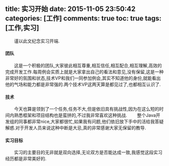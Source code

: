 title: 实习开始
date: 2015-11-05 23:50:42
categories: [工作]
comments: true
toc: true
tags: [工作,实习]
---

　　谨以此文纪念实习开端.

#### 团队

　　这是一个积极的团队,大家彼此相互尊重,相互信任,相互配合,相互理解,高效的完成开发工作.每周例会实质上就是大家拿出自己的看法和意见,没有保留,这是一种非常好的氛围和状态,技术VP和我们一同参加例会,其实不知道他的身份,就能看出他的气场和能力都是非常强的.两个技术VP这两天算是都见过了,也都相互认识了.

#### 技术
　　今天也算是领到了一个任务,任务不大,但是依旧具有挑战性,因为在这么短的时间内熟悉框架和项目结构也是蛮拼的,不过我非常喜欢这种挑战.
　　整个Java开发组的同事都非常nice,大家都很忙,如果我有问题,他们依旧放下手中的活给我答疑解惑.对于开发人员来说这种中断是大忌,真的非常感谢大家无保留的教导.

#### 实习目标
　　实习的主要目的无非就是双向选择,无论双方是否能达成一致,我感觉这段实习经历都是非常美好的.

